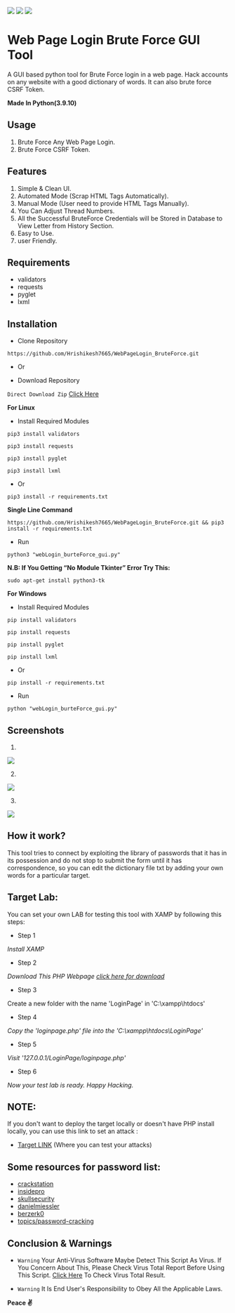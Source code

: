 [![](https://forthebadge.com/images/badges/made-with-python.svg)](https://www.python.org)
[![](https://img.shields.io/badge/Supported%20OS-Windows-blue)](https://www.microsoft.com/en-in/software-download/windows10)
[![](https://img.shields.io/badge/Supported%20OS-Linux-green.svg)](https://www.linux.org/pages/download/)

# Web Page Login Brute Force GUI Tool
A GUI based python tool for Brute Force login in a web page. Hack accounts on any website with a good dictionary of words. It can also brute force CSRF Token.

**Made In Python(3.9.10)**


## Usage

1. Brute Force Any Web Page Login.
2. Brute Force CSRF Token.


## Features

1. Simple & Clean UI.
2. Automated Mode (Scrap HTML Tags Automatically).
3. Manual Mode (User need to provide HTML Tags Manually).
4. You Can Adjust Thread Numbers.
5. All the Successful BruteForce Credentials will be Stored in Database to View Letter from History Section.
6. Easy to Use.
7. user Friendly.


## Requirements

- validators
- requests
- pyglet
- lxml


## Installation

- Clone Repository

```
https://github.com/Hrishikesh7665/WebPageLogin_BruteForce.git
```

- Or

- Download Repository

`Direct Download Zip` [Click Here](https://github.com/Hrishikesh7665/WebPageLogin_BruteForce/archive/refs/heads/main.zip)


**For Linux**

- Install Required Modules

```
pip3 install validators
```
```
pip3 install requests
```
```
pip3 install pyglet
```
```
pip3 install lxml
```

- Or

```
pip3 install -r requirements.txt
```

**Single Line Command**

```
https://github.com/Hrishikesh7665/WebPageLogin_BruteForce.git && pip3 install -r requirements.txt
```

- Run

```
python3 "webLogin_burteForce_gui.py"
```

**N.B: If You Getting “No Module Tkinter” Error Try This:**
```
sudo apt-get install python3-tk
```


**For Windows**

- Install Required Modules

```
pip install validators
```
```
pip install requests
```
```
pip install pyglet
```
```
pip install lxml
```

- Or

```
pip install -r requirements.txt
```

- Run

```
python "webLogin_burteForce_gui.py"
```

## Screenshots

1)
![](Screenshots/Screen_Shot1.png)

2)
![](Screenshots/Screen_Shot2.jpg)

3)
![](Screenshots/Screen_Shot3.png)


## How it work?

This tool tries to connect by exploiting the library of passwords that it has in its possession and do not stop to submit the form until it has correspondence, so you can edit the dictionary file txt by adding your own words for a particular target.


## Target Lab:

You can set your own LAB for testing this tool with XAMP by following this steps: 

- Step 1

*Install XAMP*

- Step 2

*Download This PHP Webpage [click here for download](https://test.php)*

- Step 3

Create a new folder with the name 'LoginPage' in 'C:\xampp\htdocs\'

- Step 4

*Copy the 'loginpage.php' file into the 'C:\xampp\htdocs\LoginPage'*

- Step 5

*Visit '127.0.0.1/LoginPage/loginpage.php'*

- Step 6

*Now your test lab is ready. Happy Hacking.*


## NOTE:

If you don't want to deploy the target locally or doesn't have PHP install locally, you can use this link to set an attack :

- [Target LINK](http://testphp.vulnweb.com/login.php) (Where you can test your attacks)


## Some resources for password list:

- [crackstation](https://crackstation.net/crackstation-wordlist-password-cracking-dictionary.htm)
- [insidepro](http://www.insidepro.team/)
- [skullsecurity](https://wiki.skullsecurity.org/Passwords)
- [danielmiessler](https://github.com/danielmiessler/SecLists/tree/master/Passwords)
- [berzerk0](https://github.com/berzerk0/Probable-Wordlists)
- [topics/password-cracking](https://github.com/topics/password-cracking)



## Conclusion & Warnings

- `Warning` Your Anti-Virus Software Maybe Detect This Script As Virus. If You Concern About This, Please Check Virus Total Report Before Using This Script. [Click Here](https://www.virustotal.com/gui/file/f4007ebccd2dcb9ef3227828c580d52f16d168c6faadb4771a247d729a5bcfe0) To Check Virus Total Result.

- `Warning` It Is End User's Responsibility to Obey All the Applicable Laws.

**Peace ✌️**
